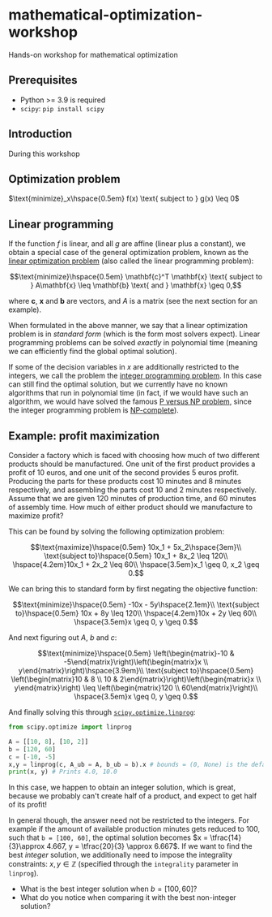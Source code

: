 # mathematical-optimization-workshop
Hands-on workshop for mathematical optimization

## Prerequisites

- Python >= 3.9 is required
- `scipy`: `pip install scipy`

## Introduction

During this workshop

## Optimization problem

$\text{minimize}_x\hspace{0.5em} f(x) \text{ subject to } g(x) \leq 0$

## Linear programming

If the function $f$ is linear, and all $g$ are affine (linear plus a constant), we obtain a special case of the general optimization problem, known as the [linear optimization problem](https://en.wikipedia.org/wiki/Linear_programming) (also called the linear programming problem):

$$\text{minimize}\hspace{0.5em} \mathbf{c}^T \mathbf{x}  \text{ subject to } A\mathbf{x} \leq \mathbf{b} \text{ and } \mathbf{x} \geq 0,$$

where $\mathbf{c}$, $\mathbf{x}$ and $\mathbf{b}$ are vectors, and $A$ is a matrix (see the next section for an example).

When formulated in the above manner, we say that a linear optimization problem is in _standard form_ (which is the form most solvers expect). Linear programming problems can be solved _exactly_ in polynomial time (meaning we can efficiently find the global optimal solution).

If some of the decision variables in $x$ are additionally restricted to the integers, we call the problem the [integer programming problem](https://en.wikipedia.org/wiki/Integer_programming). In this case can still find the optimal solution, but we currently have no known algorithms that run in polynomial time (in fact, if we would have such an algorithm, we would have solved the famous [P versus NP problem](https://en.wikipedia.org/wiki/P_versus_NP_problem), since the integer programming problem is [NP-complete](https://en.wikipedia.org/wiki/NP-completeness)).

## Example: profit maximization

Consider a factory which is faced with choosing how much of two different products should be manufactured. One unit of the first product provides a profit of 10 euros, and one unit of the second provides 5 euros profit. Producing the parts for these products cost 10 minutes and 8 minutes respectively, and assembling the parts cost 10 and 2 minutes respectively. Assume that we are given 120 minutes of production time, and 60 minutes of assembly time. How much of either product should we manufacture to maximize profit?

This can be found by solving the following optimization problem:

$$\text{maximize}\hspace{0.5em} 10x_1 + 5x_2\hspace{3em}\\
\text{subject to}\hspace{0.5em} 10x_1 + 8x_2 \leq 120\\
\hspace{4.2em}10x_1 + 2x_2 \leq 60\\
\hspace{3.5em}x_1 \geq 0, x_2 \geq 0.$$

We can bring this to standard form by first negating the objective function:

$$\text{minimize}\hspace{0.5em} -10x - 5y\hspace{2.1em}\\
\text{subject to}\hspace{0.5em} 10x + 8y \leq 120\\
\hspace{4.2em}10x + 2y \leq 60\\
\hspace{3.5em}x \geq 0, y \geq 0.$$

And next figuring out $A$, $b$ and $c$: 

$$\text{minimize}\hspace{0.5em} \left(\begin{matrix}-10 & -5\end{matrix}\right)\left(\begin{matrix}x \\ y\end{matrix}\right)\hspace{3.9em}\\
\text{subject to}\hspace{0.5em} \left(\begin{matrix}10 & 8 \\ 10 & 2\end{matrix}\right)\left(\begin{matrix}x \\ y\end{matrix}\right) \leq \left(\begin{matrix}120 \\ 60\end{matrix}\right)\\
\hspace{3.5em}x \geq 0, y \geq 0.$$

And finally solving this through [`scipy.optimize.linprog`](https://docs.scipy.org/doc/scipy/reference/generated/scipy.optimize.linprog.html):

```python
from scipy.optimize import linprog

A = [[10, 8], [10, 2]]
b = [120, 60]
c = [-10, -5]
x,y = linprog(c, A_ub = A, b_ub = b).x # bounds = (0, None) is the default
print(x, y) # Prints 4.0, 10.0
```

In this case, we happen to obtain an integer solution, which is great, because we probably can't create half of a product, and expect to get half of its profit!

In general though, the answer need not be restricted to the integers. For example if the amount of available production minutes gets reduced to 100, such that `b = [100, 60]`, the optimal solution becomes $x = \tfrac{14}{3}\approx 4.667, y = \tfrac{20}{3} \approx 6.667$. If we want to find the best _integer_ solution, we additionally need to impose the integrality constraints: $x,y\in\mathbb{Z}$ (specified through the `integrality` parameter in `linprog`).

- What is the best integer solution when $b = [100, 60]$?
- What do you notice when comparing it with the best non-integer solution?